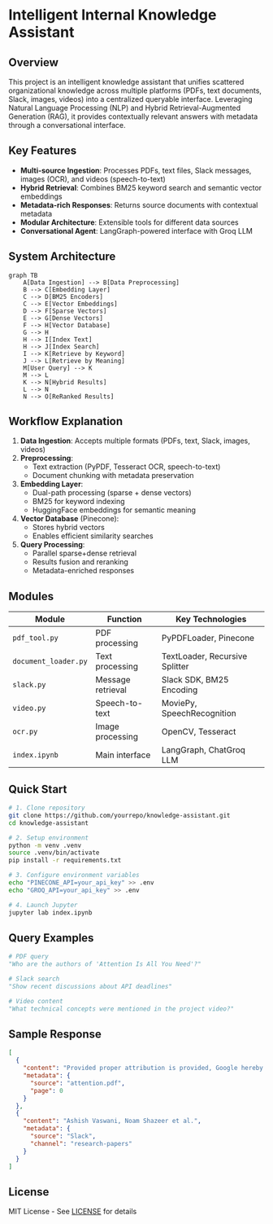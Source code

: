 # Intelligent Internal Knowledge Assistant

## Overview
This project is an intelligent knowledge assistant that unifies scattered organizational knowledge across multiple platforms (PDFs, text documents, Slack, images, videos) into a centralized queryable interface. Leveraging Natural Language Processing (NLP) and Hybrid Retrieval-Augmented Generation (RAG), it provides contextually relevant answers with metadata through a conversational interface.

## Key Features
- **Multi-source Ingestion**: Processes PDFs, text files, Slack messages, images (OCR), and videos (speech-to-text)
- **Hybrid Retrieval**: Combines BM25 keyword search and semantic vector embeddings
- **Metadata-rich Responses**: Returns source documents with contextual metadata
- **Modular Architecture**: Extensible tools for different data sources
- **Conversational Agent**: LangGraph-powered interface with Groq LLM

## System Architecture
```mermaid
graph TB
    A[Data Ingestion] --> B[Data Preprocessing]
    B --> C[Embedding Layer]
    C --> D[BM25 Encoders]
    C --> E[Vector Embeddings]
    D --> F[Sparse Vectors]
    E --> G[Dense Vectors]
    F --> H[Vector Database]
    G --> H
    H --> I[Index Text]
    H --> J[Index Search]
    I --> K[Retrieve by Keyword]
    J --> L[Retrieve by Meaning]
    M[User Query] --> K
    M --> L
    K --> N[Hybrid Results]
    L --> N
    N --> O[ReRanked Results]
```

## Workflow Explanation
1. **Data Ingestion**: Accepts multiple formats (PDFs, text, Slack, images, videos)
2. **Preprocessing**:
   - Text extraction (PyPDF, Tesseract OCR, speech-to-text)
   - Document chunking with metadata preservation
3. **Embedding Layer**:
   - Dual-path processing (sparse + dense vectors)
   - BM25 for keyword indexing
   - HuggingFace embeddings for semantic meaning
4. **Vector Database** (Pinecone):
   - Stores hybrid vectors
   - Enables efficient similarity searches
5. **Query Processing**:
   - Parallel sparse+dense retrieval
   - Results fusion and reranking
   - Metadata-enriched responses

## Modules
| Module | Function | Key Technologies |
|--------|----------|------------------|
| `pdf_tool.py` | PDF processing | PyPDFLoader, Pinecone |
| `document_loader.py` | Text processing | TextLoader, Recursive Splitter |
| `slack.py` | Message retrieval | Slack SDK, BM25 Encoding |
| `video.py` | Speech-to-text | MoviePy, SpeechRecognition |
| `ocr.py` | Image processing | OpenCV, Tesseract |
| `index.ipynb` | Main interface | LangGraph, ChatGroq LLM |

## Quick Start
```bash
# 1. Clone repository
git clone https://github.com/yourrepo/knowledge-assistant.git
cd knowledge-assistant

# 2. Setup environment
python -m venv .venv
source .venv/bin/activate
pip install -r requirements.txt

# 3. Configure environment variables
echo "PINECONE_API=your_api_key" >> .env
echo "GROQ_API=your_api_key" >> .env

# 4. Launch Jupyter
jupyter lab index.ipynb
```

## Query Examples
```python
# PDF query
"Who are the authors of 'Attention Is All You Need'?"

# Slack search
"Show recent discussions about API deadlines"

# Video content
"What technical concepts were mentioned in the project video?"
```

## Sample Response
```json
[
  {
    "content": "Provided proper attribution is provided, Google hereby grants permission...",
    "metadata": {
      "source": "attention.pdf",
      "page": 0
    }
  },
  {
    "content": "Ashish Vaswani, Noam Shazeer et al.",
    "metadata": {
      "source": "Slack",
      "channel": "research-papers"
    }
  }
]
```

## License
MIT License - See [LICENSE](LICENSE) for details
